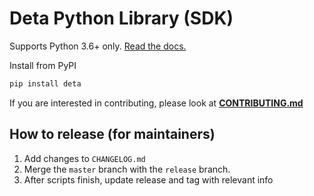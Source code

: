 # Deta Python Library (SDK)

Supports Python 3.6+ only. [Read the docs.](https://docs.deta.sh/docs/base/sdk)  

Install from PyPI

```sh
pip install deta
```

If you are interested in contributing, please look at [**CONTRIBUTING.md**](CONTRIBUTING.md)

## How to release (for maintainers)
1. Add changes to `CHANGELOG.md`
2. Merge the `master` branch with the `release` branch.
3. After scripts finish, update release and tag with relevant info
